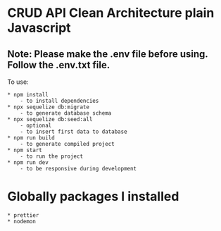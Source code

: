 # CRUD API Clean Architecture plain Javascript

## Note: Please make the .env file before using. Follow the .env.txt file.

To use:

    * npm install
        - to install dependencies
    * npx sequelize db:migrate
        - to generate database schema
    * npx sequelize db:seed:all
        - optional
        - to insert first data to database
    * npm run build
        - to generate compiled project
    * npm start
        - to run the project
    * npm run dev
        - to be responsive during development

# Globally packages I installed

    * prettier
    * nodemon
